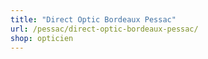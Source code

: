 ```yaml
---
title: "Direct Optic Bordeaux Pessac"
url: /pessac/direct-optic-bordeaux-pessac/
shop: opticien
---
```

